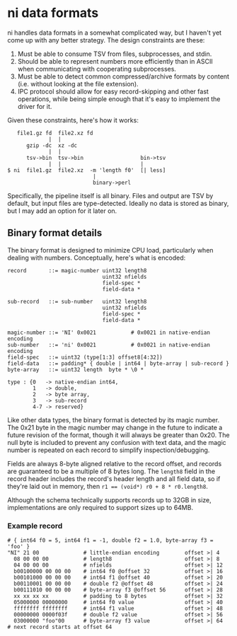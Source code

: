 # ni data formats
ni handles data formats in a somewhat complicated way, but I haven't yet come
up with any better strategy. The design constraints are these:

1. Must be able to consume TSV from files, subprocesses, and stdin.
2. Should be able to represent numbers more efficiently than in ASCII when
   communicating with cooperating subprocesses.
3. Must be able to detect common compressed/archive formats by content (i.e.
   without looking at the file extension).
4. IPC protocol should allow for easy record-skipping and other fast
   operations, while being simple enough that it's easy to implement the driver
   for it.

Given these constraints, here's how it works:

```
   file1.gz fd  file2.xz fd
             |  |
      gzip -dc  xz -dc
             |  |
      tsv->bin  tsv->bin                  bin->tsv
             |  |                         |
$ ni  file1.gz  file2.xz  -m 'length f0'  [| less]
                           |
                           binary->perl
```

Specifically, the pipeline itself is all binary. Files and output are TSV by
default, but input files are type-detected. Ideally no data is stored as
binary, but I may add an option for it later on.

## Binary format details
The binary format is designed to minimize CPU load, particularly when dealing
with numbers. Conceptually, here's what is encoded:

```
record       ::= magic-number uint32 length8
                              uint32 nfields
                              field-spec *
                              field-data *

sub-record   ::= sub-number   uint32 length8
                              uint32 nfields
                              field-spec *
                              field-data *

magic-number ::= 'NI' 0x0021           # 0x0021 in native-endian encoding
sub-number   ::= 'ni' 0x0021           # 0x0021 in native-endian encoding
field-spec   ::= uint32 (type[1:3] offset8[4:32])
field-data   ::= padding* { double | int64 | byte-array | sub-record }
byte-array   ::= uint32 length  byte * \0 *

type : {0   -> native-endian int64,
        1   -> double,
        2   -> byte array,
        3   -> sub-record
        4-7 -> reserved}
```

Like other data types, the binary format is detected by its magic number. The
0x21 byte in the magic number may change in the future to indicate a future
revision of the format, though it will always be greater than 0x20. The null
byte is included to prevent any confusion with text data, and the magic number
is repeated on each record to simplify inspection/debugging.

Fields are always 8-byte aligned relative to the record offset, and records are
guaranteed to be a multiple of 8 bytes long. The `length8` field in the record
header includes the record's header length and all field data, so if they're
laid out in memory, then `r1 == (void*) r0 + 8 * r0.length8`.

Although the schema technically supports records up to 32GB in size,
implementations are only required to support sizes up to 64MB.

### Example record
```
# { int64 f0 = 5, int64 f1 = -1, double f2 = 1.0, byte-array f3 = 'foo' }
"NI" 21 00              # little-endian encoding        offset >| 4
  08 00 00 00           # length8                       offset >| 8
  04 00 00 00           # nfields                       offset >| 12
  b00100000 00 00 00    # int64 f0 @offset 32           offset >| 16
  b00101000 00 00 00    # int64 f1 @offset 40           offset >| 20
  b00110001 00 00 00    # double f2 @offset 48          offset >| 24
  b00111010 00 00 00    # byte-array f3 @offset 56      offset >| 28
  xx xx xx xx           # padding to 8 bytes            offset >| 32
  05000000 00000000     # int64 f0 value                offset >| 40
  ffffffff ffffffff     # int64 f1 value                offset >| 48
  00000000 0000f03f     # double f2 value               offset >| 56
  03000000 "foo"00      # byte-array f3 value           offset >| 64
# next record starts at offset 64
```

